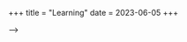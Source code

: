 +++
title = "Learning"
date = 2023-06-05
+++



<!-- > Functions map and preserve

A function maps a set into another set. 

$$f : \big(\mathcal{V}, +_v\big) \to \big(\mathcal{W}, +_w\big)$$ 

Certain functions, such as linear functions, preserve structure. To talk about this structure, we need more than just a set. As indicated above, if we want to talk about preserving the linear structure, we need to be able to perform addition on the sets. So functions in most applications actually map "spaces" into other "spaces". Where by "spaces" we mean a tuple including a set along with other functions defined on this set. 

$$f( v_1 +_v v_2) = f(v_1) +_w f(v_2) $$

<!-- A functor maps a category (objects, arrows) into another category such that the structure of the category is preserved. 

```haskell
f ::  
``` --> -->
